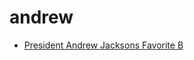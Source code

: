 # andrew

 * [President Andrew Jacksons Favorite B](../index/p/president-andrew-jacksons-favorite-b.json)
